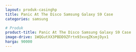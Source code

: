 ```yaml
---
layout: produk-casinghp
title: Panic At The Disco Samsung Galaxy S9 Case
categories: samsung

# Produk
product-title: Panic At The Disco Samsung Galaxy S9 Case
image-drive: 1WQGutXX3PBDD9ZFrtn93xvqZKsmjDyx1
harga: 90000
---
```

